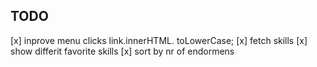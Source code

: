 

## TODO

[x] inprove menu clicks link.innerHTML. toLowerCase;
[x] fetch skills
[x] show differit favorite skills
[x] sort by nr of endormens